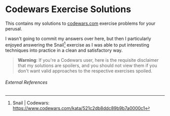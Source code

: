 # Codewars Exercise Solutions

This contains my solutions to [codewars.com](https://www.codewars.com/) exercise problems for your perusal.

I wasn't going to commit my answers over here, but then I particularly enjoyed answering the Snail[^1] exercise as I was able to put interesting techniques into practice in a clean and satisfactory way.

> **Warning**:
> If you're a Codewars user, here is the requisite disclaimer that my solutions are spoilers, and you should not view them if you don't want valid approaches to the respective exercises spoiled.

###### External References
[^1]: Snail | Codewars: https://www.codewars.com/kata/521c2db8ddc89b9b7a0000c1
